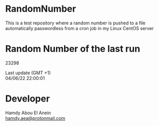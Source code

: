 # RandomNumber    
This is a test repository where a random number is pushed to a file automatically passwordless from a cron job in my Linux CentOS server    
# Random Number of the last run   
23298
      
Last update (GMT +1)    
04/06/22 22:00:01
# Developer    
Hamdy Abou El Anein   
hamdy.aea@protonmail.com
